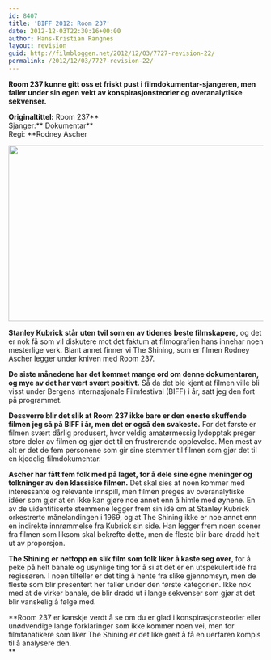 ```yaml
---
id: 8407
title: 'BIFF 2012: Room 237'
date: 2012-12-03T22:30:16+00:00
author: Hans-Kristian Rangnes
layout: revision
guid: http://filmbloggen.net/2012/12/03/7727-revision-22/
permalink: /2012/12/03/7727-revision-22/
---
```

**Room 237 kunne gitt oss et friskt pust i filmdokumentar-sjangeren, men faller under sin egen vekt av konspirasjonsteorier og overanalytiske sekvenser.<!--more-->**

**Originaltittel:** Room 237**  
Sjanger:** Dokumentar**  
Regi: **Rodney Ascher

<a href="http://filmbloggen.net/2012/10/26/biff-2012-room-237/bild-room-237/" rel="attachment wp-att-7729"><img class="alignnone size-large wp-image-7729" src="http://filmbloggen.net/wp-content/uploads//2012/10/bild-room-237-620x348.jpg" alt="" width="620" height="348" /></a>

**Stanley Kubrick står uten tvil som en av tidenes beste filmskapere,** og det er nok få som vil diskutere mot det faktum at filmografien hans innehar noen mesterlige verk. Blant annet finner vi The Shining, som er filmen Rodney Ascher legger under kniven med Room 237.

**De siste månedene har det kommet mange ord om denne dokumentaren, og mye av det har vært svært positivt.** Så da det ble kjent at filmen ville bli visst under Bergens Internasjonale Filmfestival (BIFF) i år, satt jeg den fort på programmet.

**Dessverre blir det slik at Room 237 ikke bare er den eneste skuffende filmen jeg så på BIFF i år, men det er også den svakeste.** For det første er filmen svært dårlig produsert, hvor veldig amatørmessig lydopptak preger store deler av filmen og gjør det til en frustrerende opplevelse. Men mest av alt er det de fem personene som gir sine stemmer til filmen som gjør det til en kjedelig filmdokumentar.

**Ascher har fått fem folk med på laget, for å dele sine egne meninger og tolkninger av den klassiske filmen.** Det skal sies at noen kommer med interessante og relevante innspill, men filmen preges av overanalytiske idéer som gjør at en ikke kan gjøre noe annet enn å himle med øynene. En av de uidentifiserte stemmene legger frem sin idé om at Stanley Kubrick orkestrerte månelandingen i 1969, og at The Shining ikke er noe annet enn en indirekte innrømmelse fra Kubrick sin side. Han legger frem noen scener fra filmen som liksom skal bekrefte dette, men de fleste blir bare dradd helt ut av proporsjon.

**The Shining er nettopp en slik film som folk liker å kaste seg over**, for å peke på helt banale og usynlige ting for å si at det er en utspekulert idé fra regissøren. I noen tilfeller er det ting å hente fra slike gjennomsyn, men de fleste som blir presentert her faller under den første kategorien. Ikke nok med at de virker banale, de blir dradd ut i lange sekvenser som gjør at det blir vanskelig å følge med.

**Room 237 er kanskje verdt å se om du er glad i konspirasjonsteorier eller unødvendige lange forklaringer som ikke kommer noen vei, men for filmfanatikere som liker The Shining er det like greit å få en uerfaren kompis til å analysere den.  
**